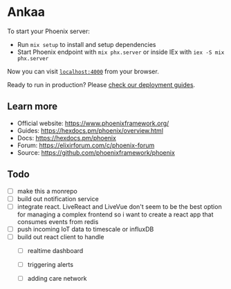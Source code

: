 # Ankaa

To start your Phoenix server:

  * Run `mix setup` to install and setup dependencies
  * Start Phoenix endpoint with `mix phx.server` or inside IEx with `iex -S mix phx.server`

Now you can visit [`localhost:4000`](http://localhost:4000) from your browser.

Ready to run in production? Please [check our deployment guides](https://hexdocs.pm/phoenix/deployment.html).

## Learn more

  * Official website: https://www.phoenixframework.org/
  * Guides: https://hexdocs.pm/phoenix/overview.html
  * Docs: https://hexdocs.pm/phoenix
  * Forum: https://elixirforum.com/c/phoenix-forum
  * Source: https://github.com/phoenixframework/phoenix

## Todo
- [ ] make this a monrepo
- [ ] build out notification service
- [ ] integrate react. LiveReact and LiveVue don't seem to be the best option for managing a complex frontend so i want to create a react app that consumes events from redis
- [ ] push incoming IoT data to timescale or influxDB
- [ ] build out react client to handle
  - [ ] realtime dashboard
  - [ ] triggering alerts
  - [ ] adding care network

